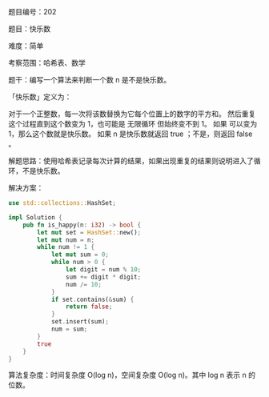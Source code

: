 题目编号：202

题目：快乐数

难度：简单

考察范围：哈希表、数学

题干：编写一个算法来判断一个数 n 是不是快乐数。

「快乐数」定义为：

对于一个正整数，每一次将该数替换为它每个位置上的数字的平方和。
然后重复这个过程直到这个数变为 1，也可能是 无限循环 但始终变不到 1。
如果 可以变为 1，那么这个数就是快乐数。
如果 n 是快乐数就返回 true ；不是，则返回 false 。

解题思路：使用哈希表记录每次计算的结果，如果出现重复的结果则说明进入了循环，不是快乐数。

解决方案：

```rust
use std::collections::HashSet;

impl Solution {
    pub fn is_happy(n: i32) -> bool {
        let mut set = HashSet::new();
        let mut num = n;
        while num != 1 {
            let mut sum = 0;
            while num > 0 {
                let digit = num % 10;
                sum += digit * digit;
                num /= 10;
            }
            if set.contains(&sum) {
                return false;
            }
            set.insert(sum);
            num = sum;
        }
        true
    }
}
```

算法复杂度：时间复杂度 O(log n)，空间复杂度 O(log n)。其中 log n 表示 n 的位数。